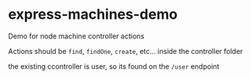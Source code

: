 # express-machines-demo

Demo for node machine controller actions

Actions should be ```find```, ```findOne```, ```create```, etc... inside the controller folder

the existing ccontroller is user, so its found on the ```/user``` endpoint
